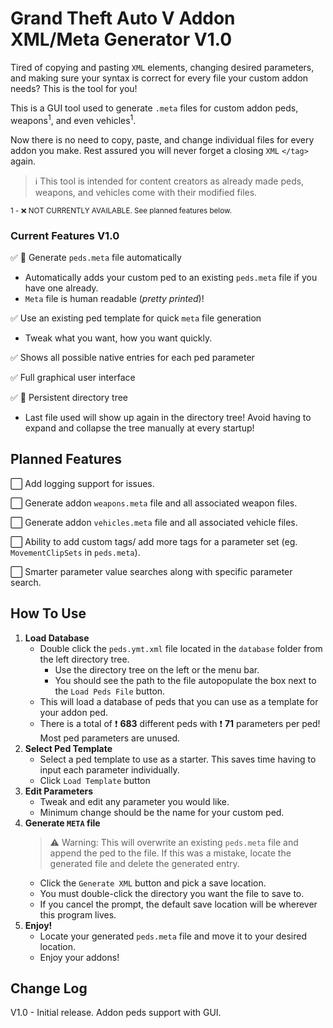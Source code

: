 # Grand Theft Auto V Addon XML/Meta Generator V1.0

Tired of copying and pasting `XML` elements, changing desired parameters, and making sure your syntax is correct for every file your custom addon needs? This is the tool for you!

This is a GUI tool used to generate `.meta` files for custom addon peds, weapons<sup>1</sup>, and even vehicles<sup>1</sup>.

Now there is no need to copy, paste, and change individual files for every addon you make. Rest assured you will never forget a closing `XML` `</tag>` again.

>:information_source: This tool is intended for content creators as already made peds, weapons, and vehicles come with their modified files.

<sub>1 - :x: NOT CURRENTLY AVAILABLE. See planned features below.</sub>


### Current Features V1.0
:white_check_mark: :memo: Generate `peds.meta` file automatically
  - Automatically adds your custom ped to an existing `peds.meta` file if you have one already.
  - `Meta` file is human readable (*pretty printed*)!

:white_check_mark: Use an existing ped template for quick `meta` file generation
  - Tweak what you want, how you want quickly.

:white_check_mark: Shows all possible native entries for each ped parameter
 
:white_check_mark: Full graphical user interface

:white_check_mark:  :pushpin: Persistent directory tree
  - Last file used will show up again in the directory tree! Avoid having to expand and collapse the tree manually at every startup!
  
## Planned Features
:white_large_square: Add logging support for issues.

:white_large_square: Generate addon `weapons.meta` file and all associated weapon files.
 
:white_large_square: Generate addon `vehicles.meta` file and all associated vehicle files.

:white_large_square: Ability to add custom tags/ add more tags for a parameter set (eg. `MovementClipSets` in `peds.meta`).

:white_large_square: Smarter parameter value searches along with specific parameter search.

## How To Use
1. **Load Database**
   - Double click the `peds.ymt.xml` file located in the `database` folder from the left directory tree. 
     - Use the directory tree on the left or the menu bar.
     - You should see the path to the file autopopulate the box next to the `Load Peds File` button.
   - This will load a database of peds that you can use as a template for your addon ped.
   - There is a total of  :heavy_exclamation_mark: **683** different peds with :heavy_exclamation_mark:  **71** parameters per ped! Most ped parameters are unused.
2. **Select Ped Template**
   - Select a ped template to use as a starter. This saves time having to input each parameter individually.
   - Click `Load Template` button
3. **Edit Parameters**
   - Tweak and edit any parameter you would like.
   - Minimum change should be the name for your custom ped.
4. **Generate `META` file**
    >:warning: Warning: This will overwrite an existing `peds.meta` file and append the ped to the file. If this was a mistake, locate the generated file and delete the generated entry.
   - Click the `Generate XML` button and pick a save location.
   - You must double-click the directory you want the file to save to.
   - If you cancel the prompt, the default save location will be wherever this program lives.
5. **Enjoy!**
   - Locate your generated `peds.meta` file and move it to your desired location.
   - Enjoy your addons!

## Change Log
V1.0 - Initial release. Addon peds support with GUI.
